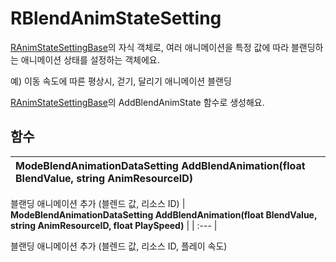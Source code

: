 # **RBlendAnimStateSetting**


[RAnimStateSettingBase](https://ditoland-utplus.gitbook.io/ditoland/api-reference/client/ranimstatesettingbase)의 자식 객체로, 여러 애니메이션을 특정 값에 따라 블랜딩하는 애니메이션 상태를 설정하는 객체에요. 

예) 이동 속도에 따른 평상시, 걷기, 달리기 애니메이션 블랜딩 

[RAnimStateSettingBase](https://ditoland-utplus.gitbook.io/ditoland/api-reference/client/ranimstatesettingbase)의 AddBlendAnimState 함수로 생성해요. 
## **함수**

| **ModeBlendAnimationDataSetting AddBlendAnimation(float BlendValue, string AnimResourceID)** |
| :--- |

블랜딩 애니메이션 추가 (블렌드 값, 리소스 ID) 
| **ModeBlendAnimationDataSetting AddBlendAnimation(float BlendValue, string AnimResourceID, float PlaySpeed)** |
| :--- |

블랜딩 애니메이션 추가 (블렌드 값, 리소스 ID, 플레이 속도) 
